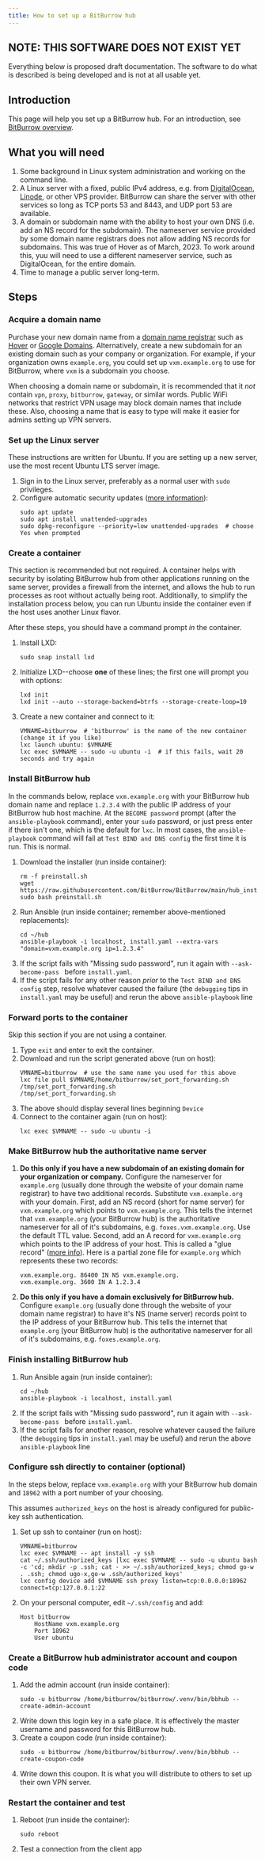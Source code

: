 ```yaml
---
title: How to set up a BitBurrow hub
---
```


## NOTE: THIS SOFTWARE DOES NOT EXIST YET

Everything below is proposed draft documentation. The software to do what is described is being developed and is not at all usable yet.

## Introduction

This page will help you set up a BitBurrow hub. For an introduction, see [BitBurrow overview](index.md).

## What you will need

1. Some background in Linux system administration and working on the command line.
1. A Linux server with a fixed, public IPv4 address, e.g. from [DigitalOcean](https://www.digitalocean.com/), [Linode](https://www.linode.com/), or other VPS provider. BitBurrow can share the server with other services so long as TCP ports 53 and 8443, and UDP port 53 are available.
1. A domain or subdomain name with the ability to host your own DNS (i.e. add an NS record for the subdomain). The nameserver service provided by some domain name registrars does not allow adding NS records for subdomains. This was true of Hover as of March, 2023. To work around this, yuu will need to use a different nameserver service, such as DigitalOcean, for the entire domain.
1. Time to manage a public server long-term.

## Steps

### Acquire a domain name

Purchase your new domain name from a [domain name registrar](https://en.wikipedia.org/wiki/Domain_name_registrar) such as [Hover](https://www.hover.com/) or [Google Domains](https://domains.google/). Alternatively, create a new subdomain for an existing domain such as your company or organization. For example, if your organization owns `example.org`, you could set up `vxm.example.org` to use for BitBurrow, where `vxm` is a subdomain you choose.

When choosing a domain name or subdomain, it is recommended that it *not* contain `vpn`, `proxy`, `bitburrow`, `gateway`, or similar words. Public WiFi networks that restrict VPN usage may block domain names that include these. Also, choosing a name that is easy to type will make it easier for admins setting up VPN servers.

### Set up the Linux server

These instructions are written for Ubuntu. If you are setting up a new server, use the most recent Ubuntu LTS server image.

1. Sign in to the Linux server, preferably as a normal user with `sudo` privileges.
1. Configure automatic security updates ([more information](https://help.ubuntu.com/community/AutomaticSecurityUpdates)):
    ```
    sudo apt update
    sudo apt install unattended-upgrades
    sudo dpkg-reconfigure --priority=low unattended-upgrades  # choose Yes when prompted
    ```

### Create a container

This section is recommended but not required. A container helps with security by isolating BitBurrow hub from other applications running on the same server, provides a firewall from the internet, and allows the hub to run processes as root without actually being root. Additionally, to simplify the installation process below, you can run Ubuntu inside the container even if the host uses another Linux flavor.

After these steps, you should have a command prompt *in* the container.

1. Install LXD:
    ```
    sudo snap install lxd
    ```
1. Initialize LXD--choose **one** of these lines; the first one will prompt you with options:
    ```
    lxd init
    lxd init --auto --storage-backend=btrfs --storage-create-loop=10
    ```
1. Create a new container and connect to it:
    ```
    VMNAME=bitburrow  # 'bitburrow' is the name of the new container (change it if you like)
    lxc launch ubuntu: $VMNAME
    lxc exec $VMNAME -- sudo -u ubuntu -i  # if this fails, wait 20 seconds and try again
    ```

### Install BitBurrow hub

In the commands below, replace `vxm.example.org` with your BitBurrow hub domain name and replace `1.2.3.4` with the public IP address of your BitBurrow hub host machine. At the `BECOME password` prompt (after the `ansible-playbook` command), enter your `sudo` password, or just press enter if there isn't one, which is the default for `lxc`. In most cases, the `ansible-playbook` command will fail at `Test BIND and DNS config` the first time it is run. This is normal.

1. Download the installer (run inside container):
    ```
    rm -f preinstall.sh
    wget https://raw.githubusercontent.com/BitBurrow/BitBurrow/main/hub_installer/preinstall.sh
    sudo bash preinstall.sh
    ```
1. Run Ansible (run inside container; remember above-mentioned replacements):
    ```
    cd ~/hub
    ansible-playbook -i localhost, install.yaml --extra-vars "domain=vxm.example.org ip=1.2.3.4"
    ```
1. If the script fails with "Missing sudo password", run it again with `--ask-become-pass ` before `install.yaml`.
1. If the script fails for any other reason *prior* to the `Test BIND and DNS config` step, resolve whatever caused the failure (the `debugging` tips in `install.yaml` may be useful) and rerun the above `ansible-playbook` line

### Forward ports to the container

Skip this section if you are not using a container.

1. Type `exit` and enter to exit the container.
1. Download and run the script generated above (run on host):
    ```
    VMNAME=bitburrow  # use the same name you used for this above
    lxc file pull $VMNAME/home/bitburrow/set_port_forwarding.sh /tmp/set_port_forwarding.sh
    /tmp/set_port_forwarding.sh
    ```
1. The above should display several lines beginning `Device`
1. Connect to the container again (run on host):
    ```
    lxc exec $VMNAME -- sudo -u ubuntu -i
    ```

### Make BitBurrow hub the authoritative name server

1. **Do this only if you have a new subdomain of an existing domain for your organization or company.** Configure the nameserver for `example.org` (usually done through the website of your domain name registrar) to have two additional records. Substitute `vxm.example.org` with your domain. First, add an NS record (short for name server) for `vxm.example.org` which points to `vxm.example.org`. This tells the internet that `vxm.example.org` (your BitBurrow hub) is the authoritative nameserver for all of it's subdomains, e.g. `foxes.vxm.example.org`. Use the default TTL value. Second, add an A record for `vxm.example.org` which points to the IP address of your host. This is called a "glue record" ([more info](https://en.wikipedia.org/wiki/Domain_Name_System#Circular_dependencies_and_glue_records)). Here is a partial zone file for `example.org` which represents these two records:
	```
	vxm.example.org. 86400 IN NS vxm.example.org.
	vxm.example.org. 3600 IN A 1.2.3.4
	```
1. **Do this only if you have a domain exclusively for BitBurrow hub.** Configure `example.org` (usually done through the website of your domain name registrar) to have it's NS (name server) records point to the IP address of your BitBurrow hub. This tells the internet that `example.org` (your BitBurrow hub) is the authoritative nameserver for all of it's subdomains, e.g. `foxes.example.org`.

### Finish installing BitBurrow hub

1. Run Ansible again (run inside container):
    ```
    cd ~/hub
    ansible-playbook -i localhost, install.yaml
    ```
1. If the script fails with "Missing sudo password", run it again with `--ask-become-pass ` before `install.yaml`.
1. If the script fails for another reason, resolve whatever caused the failure (the `debugging` tips in `install.yaml` may be useful) and rerun the above `ansible-playbook` line

### Configure ssh directly to container (optional)

In the steps below, replace `vxm.example.org` with your BitBurrow hub domain and `18962` with a port number of your choosing.

This assumes `authorized_keys` on the host is already configured for public-key ssh authentication.

1. Set up ssh to container (run on host):
    ```
    VMNAME=bitburrow
    lxc exec $VMNAME -- apt install -y ssh
    cat ~/.ssh/authorized_keys |lxc exec $VMNAME -- sudo -u ubuntu bash -c 'cd; mkdir -p .ssh; cat - >> ~/.ssh/authorized_keys; chmod go-w . .ssh; chmod ugo-x,go-w .ssh/authorized_keys'
    lxc config device add $VMNAME ssh proxy listen=tcp:0.0.0.0:18962 connect=tcp:127.0.0.1:22
    ```
1. On your personal computer, edit `~/.ssh/config` and add:
    ```
    Host bitburrow
        HostName vxm.example.org
        Port 18962
        User ubuntu
    ```

### Create a BitBurrow hub administrator account and coupon code

1. Add the admin account (run inside container):
    ```
    sudo -u bitburrow /home/bitburrow/bitburrow/.venv/bin/bbhub --create-admin-account
    ```
1. Write down this login key in a safe place. It is effectively the master username and password for this BitBurrow hub.
1. Create a coupon code (run inside container):
    ```
    sudo -u bitburrow /home/bitburrow/bitburrow/.venv/bin/bbhub --create-coupon-code
    ```
1. Write down this coupon. It is what you will distribute to others to set up their own VPN server.

### Restart the container and test

1. Reboot (run inside the container):
    ```
    sudo reboot
    ```
1. Test a connection from the client app
